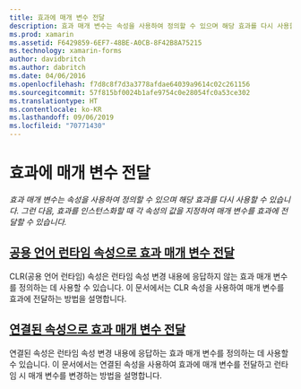 ```yaml
---
title: 효과에 매개 변수 전달
description: 효과 매개 변수는 속성을 사용하여 정의할 수 있으며 해당 효과를 다시 사용할 수 있습니다. 그런 다음, 효과를 인스턴스화할 때 각 속성에 대한 값을 지정하여 매개 변수를 효과에 전달할 수 있습니다.
ms.prod: xamarin
ms.assetid: F6429859-6EF7-48BE-A0CB-8F42B8A75215
ms.technology: xamarin-forms
author: davidbritch
ms.author: dabritch
ms.date: 04/06/2016
ms.openlocfilehash: f7d8c8f7d3a3778afdae64039a9614c02c261156
ms.sourcegitcommit: 57f815bf0024b1afe9754c0e28054fc0a53ce302
ms.translationtype: HT
ms.contentlocale: ko-KR
ms.lasthandoff: 09/06/2019
ms.locfileid: "70771430"
---
```

# <a name="passing-parameters-to-an-effect"></a>효과에 매개 변수 전달

_효과 매개 변수는 속성을 사용하여 정의할 수 있으며 해당 효과를 다시 사용할 수 있습니다. 그런 다음, 효과를 인스턴스화할 때 각 속성의 값을 지정하여 매개 변수를 효과에 전달할 수 있습니다._

## <a name="passing-effect-parameters-as-common-language-runtime-propertiesclr-propertiesmd"></a>[공용 언어 런타임 속성으로 효과 매개 변수 전달](clr-properties.md)

CLR(공용 언어 런타임) 속성은 런타임 속성 변경 내용에 응답하지 않는 효과 매개 변수를 정의하는 데 사용할 수 있습니다. 이 문서에서는 CLR 속성을 사용하여 매개 변수를 효과에 전달하는 방법을 설명합니다.

## <a name="passing-effect-parameters-as-attached-propertiesattached-propertiesmd"></a>[연결된 속성으로 효과 매개 변수 전달](attached-properties.md)

연결된 속성은 런타임 속성 변경 내용에 응답하는 효과 매개 변수를 정의하는 데 사용할 수 있습니다. 이 문서에서는 연결된 속성을 사용하여 효과에 매개 변수를 전달하고 런타임 시 매개 변수를 변경하는 방법을 설명합니다.
